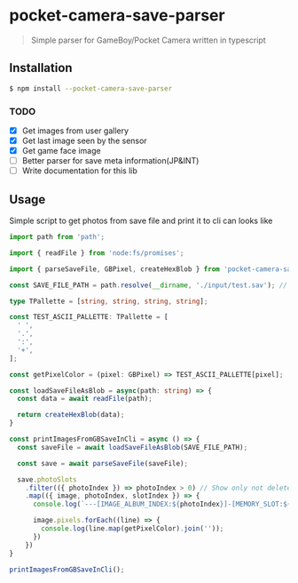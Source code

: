 # pocket-camera-save-parser
> Simple parser for GameBoy/Pocket Camera written in typescript 

## Installation

```bash
$ npm install --pocket-camera-save-parser
```

### TODO
- [x] Get images from user gallery
- [x] Get last image seen by the sensor
- [x] Get game face image
- [ ] Better parser for save meta information(JP&INT)
- [ ] Write documentation for this lib

## Usage

Simple script to get photos from save file and print it to cli can looks like

```ts
import path from 'path';

import { readFile } from 'node:fs/promises';

import { parseSaveFile, GBPixel, createHexBlob } from 'pocket-camera-save-parser';

const SAVE_FILE_PATH = path.resolve(__dirname, './input/test.sav'); // Path to your save file

type TPallette = [string, string, string, string];

const TEST_ASCII_PALLETTE: TPallette = [
  ' ',
  '.',
  ':',
  '+',
];

const getPixelColor = (pixel: GBPixel) => TEST_ASCII_PALLETTE[pixel];

const loadSaveFileAsBlob = async(path: string) => {
  const data = await readFile(path);

  return createHexBlob(data);
}

const printImagesFromGBSaveInCli = async () => {
  const saveFile = await loadSaveFileAsBlob(SAVE_FILE_PATH);

  const save = await parseSaveFile(saveFile);

  save.photoSlots
    .filter(({ photoIndex }) => photoIndex > 0) // Show only not deleted images
    .map(({ image, photoIndex, slotIndex }) => {
      console.log(`---[IMAGE_ALBUM_INDEX:${photoIndex}]-[MEMORY_SLOT:${String(slotIndex).padStart(2, '0')}]${'-'.repeat(87)}`);

      image.pixels.forEach((line) => {
        console.log(line.map(getPixelColor).join(''));
      })
    })
}

printImagesFromGBSaveInCli();


```
